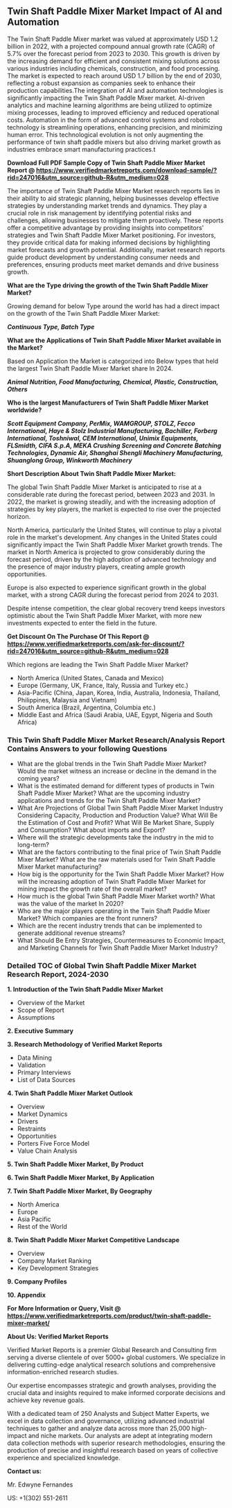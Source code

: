 <h2>Twin Shaft Paddle Mixer Market Impact of AI and Automation</h2>The Twin Shaft Paddle Mixer market was valued at approximately USD 1.2 billion in 2022, with a projected compound annual growth rate (CAGR) of 5.7% over the forecast period from 2023 to 2030. This growth is driven by the increasing demand for efficient and consistent mixing solutions across various industries including chemicals, construction, and food processing. The market is expected to reach around USD 1.7 billion by the end of 2030, reflecting a robust expansion as companies seek to enhance their production capabilities.The integration of AI and automation technologies is significantly impacting the Twin Shaft Paddle Mixer market. AI-driven analytics and machine learning algorithms are being utilized to optimize mixing processes, leading to improved efficiency and reduced operational costs. Automation in the form of advanced control systems and robotic technology is streamlining operations, enhancing precision, and minimizing human error. This technological evolution is not only augmenting the performance of twin shaft paddle mixers but also driving market growth as industries embrace smart manufacturing practices.t</p><p id="" class=""><strong>Download Full PDF Sample Copy of Twin Shaft Paddle Mixer Market Report @ <a href="https://www.verifiedmarketreports.com/download-sample/?rid=247016&utm_source=github-R&utm_medium=028" target="_blank">https://www.verifiedmarketreports.com/download-sample/?rid=247016&utm_source=github-R&utm_medium=028</a></strong></p><p>The importance of&nbsp;Twin Shaft Paddle Mixer Market research reports lies in their ability to aid strategic planning, helping businesses develop effective strategies by understanding market trends and dynamics. They play a crucial role in risk management by identifying potential risks and challenges, allowing businesses to mitigate them proactively. These reports offer a competitive advantage by providing insights into competitors' strategies and Twin Shaft Paddle Mixer Market positioning. For investors, they provide critical data for making informed decisions by highlighting market forecasts and growth potential. Additionally, market research reports guide product development by understanding consumer needs and preferences, ensuring products meet market demands and drive business growth.</p><p><strong>What are the&nbsp;Type driving the growth of the Twin Shaft Paddle Mixer Market?</strong></p><p id="" class="">Growing demand for below Type around the world has had a direct impact on the growth of the Twin Shaft Paddle Mixer Market:</p><em><strong>Continuous Type, Batch Type</strong></em></p><strong>What are the&nbsp;Applications&nbsp;of Twin Shaft Paddle Mixer Market available in the Market?</strong></p><p id="" class="">Based on Application the Market is categorized into Below types that held the largest Twin Shaft Paddle Mixer Market share In 2024.</p><em><strong>Animal Nutrition, Food Manufacturing, Chemical, Plastic, Construction, Others</strong></em></p><strong>Who is the largest Manufacturers of Twin Shaft Paddle Mixer Market worldwide?</strong></p><p><em><strong>Scott Equipment Company, PerMix, WAMGROUP, STOLZ, Fecco International, Haye & Stolz Industrial Manufacturing, Bachiller, Forberg International, Toshniwal, CEM International, Unimix Equipments, FLSmidth, CIFA S.p.A, MEKA Crushing Screening and Concrete Batching Technologies, Dynamic Air, Shanghai Shengli Machinery Manufacturing, Shuanglong Group, Winkworth Machinery</strong></em></p><p id="" class=""><strong>Short Description About Twin Shaft Paddle Mixer Market:</strong></p><p>The global Twin Shaft Paddle Mixer Market is anticipated to rise at a considerable rate during the forecast period, between 2023 and 2031. In 2022, the market is growing steadily, and with the increasing adoption of strategies by key players, the market is expected to rise over the projected horizon.</p><p>North America, particularly the United States, will continue to play a pivotal role in the market's development. Any changes in the United States could significantly impact the Twin Shaft Paddle Mixer Market growth trends. The market in North America is projected to grow considerably during the forecast period, driven by the high adoption of advanced technology and the presence of major industry players, creating ample growth opportunities.</p><p>Europe is also expected to experience significant growth in the global market, with a strong CAGR during the forecast period from 2024 to 2031.</p><p>Despite intense competition, the clear global recovery trend keeps investors optimistic about the Twin Shaft Paddle Mixer Market, with more new investments expected to enter the field in the future.</p><p id="" class=""><strong>Get Discount On The Purchase Of This Report @ <a href="https://www.verifiedmarketreports.com/ask-for-discount/?rid=247016&utm_source=github-R&utm_medium=028" target="_blank">https://www.verifiedmarketreports.com/ask-for-discount/?rid=247016&utm_source=github-R&utm_medium=028</a></strong></p>Which regions are leading the Twin Shaft Paddle Mixer Market?</p><ul><li>North America (United States, Canada and Mexico)</li><li>Europe (Germany, UK, France, Italy, Russia and Turkey etc.)</li><li>Asia-Pacific (China, Japan, Korea, India, Australia, Indonesia, Thailand, Philippines, Malaysia and Vietnam)</li><li>South America (Brazil, Argentina, Columbia etc.)</li><li>Middle East and Africa (Saudi Arabia, UAE, Egypt, Nigeria and South Africa)</li></ul><h3 id="" class="">This Twin Shaft Paddle Mixer Market Research/Analysis Report Contains Answers to your following Questions</h3><ul><li>What are the global trends in the Twin Shaft Paddle Mixer Market? Would the market witness an increase or decline in the demand in the coming years?</li><li>What is the estimated demand for different types of products in Twin Shaft Paddle Mixer Market? What are the upcoming industry applications and trends for the Twin Shaft Paddle Mixer Market?</li><li>What Are Projections of Global Twin Shaft Paddle Mixer Market Industry Considering Capacity, Production and Production Value? What Will Be the Estimation of Cost and Profit? What Will Be Market Share, Supply and Consumption? What about imports and Export?</li><li>Where will the strategic developments take the industry in the mid to long-term?</li><li>What are the factors contributing to the final price of Twin Shaft Paddle Mixer Market? What are the raw materials used for Twin Shaft Paddle Mixer Market manufacturing?</li><li>How big is the opportunity for the Twin Shaft Paddle Mixer Market? How will the increasing adoption of Twin Shaft Paddle Mixer Market for mining impact the growth rate of the overall market?</li><li>How much is the global Twin Shaft Paddle Mixer Market worth? What was the value of the market In 2020?</li><li>Who are the major players operating in the Twin Shaft Paddle Mixer Market? Which companies are the front runners?</li><li>Which are the recent industry trends that can be implemented to generate additional revenue streams?</li><li>What Should Be Entry Strategies, Countermeasures to Economic Impact, and Marketing Channels for Twin Shaft Paddle Mixer Market Industry?</li></ul><h3 id="" class="">Detailed TOC of Global Twin Shaft Paddle Mixer Market Research Report, 2024-2030</h3><p id="" class=""><strong>1. Introduction of the Twin Shaft Paddle Mixer Market</strong></p><ul><li>Overview of the Market</li><li>Scope of Report</li><li>Assumptions</li></ul><p id="" class=""><strong>2. Executive Summary</strong></p><p id="" class=""><strong>3. Research Methodology of Verified Market Reports</strong></p><ul><li>Data Mining</li><li>Validation</li><li>Primary Interviews</li><li>List of Data Sources</li></ul><p id="" class=""><strong>4. Twin Shaft Paddle Mixer Market Outlook</strong></p><ul><li>Overview</li><li>Market Dynamics</li><li>Drivers</li><li>Restraints</li><li>Opportunities</li><li>Porters Five Force Model</li><li>Value Chain Analysis</li></ul><p id="" class=""><strong>5. Twin Shaft Paddle Mixer Market, By Product</strong></p><p id="" class=""><strong>6. Twin Shaft Paddle Mixer Market, By Application</strong></p><p id="" class=""><strong>7. Twin Shaft Paddle Mixer Market, By Geography</strong></p><ul><li>North America</li><li>Europe</li><li>Asia Pacific</li><li>Rest of the World</li></ul><p id="" class=""><strong>8. Twin Shaft Paddle Mixer Market Competitive Landscape</strong></p><ul><li>Overview</li><li>Company Market Ranking</li><li>Key Development Strategies</li></ul><p id="" class=""><strong>9. Company Profiles</strong></p><p id="" class=""><strong>10. Appendix</strong></p><p id="" class=""><strong>For More Information or Query, Visit @ <a href="https://www.verifiedmarketreports.com/product/twin-shaft-paddle-mixer-market/" target="_blank">https://www.verifiedmarketreports.com/product/twin-shaft-paddle-mixer-market/</a></strong></p><p id="" class=""><strong>About Us: Verified Market Reports</strong></p><p id="" class="">Verified Market Reports is a premier Global Research and Consulting firm serving a diverse clientele of over 5000+ global customers. We specialize in delivering cutting-edge analytical research solutions and comprehensive information-enriched research studies.</p><p id="" class="">Our expertise encompasses strategic and growth analyses, providing the crucial data and insights required to make informed corporate decisions and achieve key revenue goals.</p><p id="" class="">With a dedicated team of 250 Analysts and Subject Matter Experts, we excel in data collection and governance, utilizing advanced industrial techniques to gather and analyze data across more than 25,000 high-impact and niche markets. Our analysts are adept at integrating modern data collection methods with superior research methodologies, ensuring the production of precise and insightful research based on years of collective experience and specialized knowledge.</p><p id="" class=""><strong>Contact us:</strong></p><p id="" class="">Mr. Edwyne Fernandes</p><p id="" class="">US: +1(302) 551-2611</p>